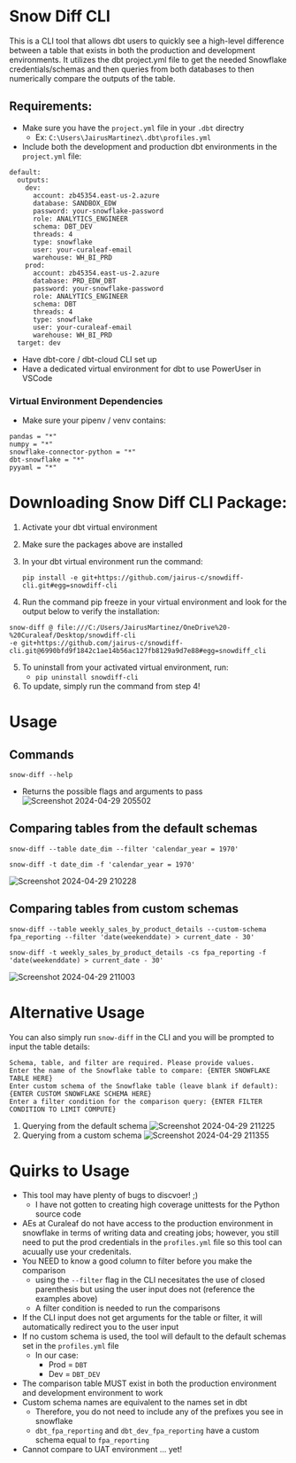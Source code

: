 # Snow Diff CLI

This is a CLI tool that allows dbt users to quickly see a high-level difference between a table that exists in both the production and development environments. It utilizes the dbt project.yml file to get the needed Snowflake credentials/schemas and 
then queries from both databases to then numerically compare the outputs of the table. 

## Requirements:
- Make sure you have the ```project.yml``` file in your ```.dbt``` directry
  - Ex: ```C:\Users\JairusMartinez\.dbt\profiles.yml```
- Include both the development and production dbt environments in the ```project.yml``` file:

```{YAML}
default:
  outputs:
    dev:
      account: zb45354.east-us-2.azure
      database: SANDBOX_EDW
      password: your-snowflake-password
      role: ANALYTICS_ENGINEER
      schema: DBT_DEV
      threads: 4
      type: snowflake
      user: your-curaleaf-email
      warehouse: WH_BI_PRD
    prod:
      account: zb45354.east-us-2.azure
      database: PRD_EDW_DBT
      password: your-snowflake-password
      role: ANALYTICS_ENGINEER
      schema: DBT
      threads: 4
      type: snowflake
      user: your-curaleaf-email
      warehouse: WH_BI_PRD
  target: dev
```
- Have dbt-core / dbt-cloud CLI set up
- Have a dedicated virtual environment for dbt to use PowerUser in VSCode

### Virtual Environment Dependencies
- Make sure your pipenv / venv contains:
```
pandas = "*"
numpy = "*"
snowflake-connector-python = "*"
dbt-snowflake = "*"
pyyaml = "*"
```

# Downloading Snow Diff CLI Package:
1. Activate your dbt virtual environment
2. Make sure the packages above are installed
3. In your dbt virtual environment run the command:
   
   ```
   pip install -e git+https://github.com/jairus-c/snowdiff-cli.git#egg=snowdiff-cli
   ```
5. Run the command pip freeze in your virtual environment and look for the output below to verify the installation:
  ```
  snow-diff @ file:///C:/Users/JairusMartinez/OneDrive%20-%20Curaleaf/Desktop/snowdiff-cli
  -e git+https://github.com/jairus-c/snowdiff-cli.git@6990bfd9f1842c1ae14b56ac127fb8129a9d7e88#egg=snowdiff_cli
  ```
5. To uninstall from your activated virtual environment, run:
   - ```pip uninstall snowdiff-cli```
6. To update, simply run the command from step 4!
  
# Usage
## Commands
```
snow-diff --help
```
- Returns the possible flags and arguments to pass
  ![Screenshot 2024-04-29 205502](https://github.com/jairus-c/snowdiff-cli/assets/165701889/2a6c1106-cd9f-4e2c-85ac-7dbe1b52c3ec)

## Comparing tables from the default schemas
```
snow-diff --table date_dim --filter 'calendar_year = 1970'
```
```
snow-diff -t date_dim -f 'calendar_year = 1970'
```
![Screenshot 2024-04-29 210228](https://github.com/jairus-c/snowdiff-cli/assets/165701889/bcdc848b-fc63-4824-a2b0-49fb47ae24fd)

## Comparing tables from custom schemas
```
snow-diff --table weekly_sales_by_product_details --custom-schema fpa_reporting --filter 'date(weekenddate) > current_date - 30'
```
```
snow-diff -t weekly_sales_by_product_details -cs fpa_reporting -f 'date(weekenddate) > current_date - 30'
```
![Screenshot 2024-04-29 211003](https://github.com/jairus-c/snowdiff-cli/assets/165701889/04449241-e483-4fac-a950-220617a640bb)

# Alternative Usage
You can also simply run ```snow-diff``` in the CLI and you will be prompted to input the table details:

```
Schema, table, and filter are required. Please provide values.
Enter the name of the Snowflake table to compare: {ENTER SNOWFLAKE TABLE HERE}
Enter custom schema of the Snowflake table (leave blank if default): {ENTER CUSTOM SNOWFLAKE SCHEMA HERE}
Enter a filter condition for the comparison query: {ENTER FILTER CONDITION TO LIMIT COMPUTE}
```

1. Querying from the default schema
![Screenshot 2024-04-29 211225](https://github.com/jairus-c/snowdiff-cli/assets/165701889/9a479e66-5381-479b-aecf-b3d530bf8073)
2. Querying from a custom schema
![Screenshot 2024-04-29 211355](https://github.com/jairus-c/snowdiff-cli/assets/165701889/b6b8b87d-5b73-45a8-983c-6990f4b0e693)

# Quirks to Usage
- This tool may have plenty of bugs to discvoer! ;)
  - I have not gotten to creating high coverage unittests for the Python source code
- AEs at Curaleaf do not have access to the production environment in snowflake in terms of writing data and creating jobs; however, you still need to put the prod credentials in the ```profiles.yml``` file so this tool can acuually use your credenitals.
- You NEED to know a good column to filter before you make the comparison
  - using the ```--filter``` flag in the CLI necesitates the use of closed parenthesis but using the user input does not (reference the examples above)
  - A filter condition is needed to run the comparisons
- If the CLI input does not get arguments for the table or filter, it will automatically redirect you to the user input
- If no custom schema is used, the tool will default to the default schemas set in the ```profiles.yml``` file
  - In our case:
      - Prod = ```DBT```
      - Dev = ```DBT_DEV```
- The comparison table MUST exist in both the production environment and development environment to work
- Custom schema names are equivalent to the names set in dbt
  - Therefore, you do not need to include any of the prefixes you see in snowflake
  - ```dbt_fpa_reporting``` and ```dbt_dev_fpa_reporting``` have a custom schema equal to ```fpa_reporting```
- Cannot compare to UAT environment ... yet!

